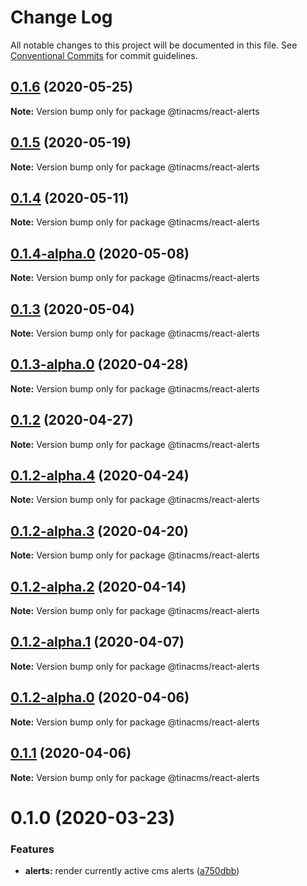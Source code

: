 # Change Log

All notable changes to this project will be documented in this file.
See [Conventional Commits](https://conventionalcommits.org) for commit guidelines.

## [0.1.6](https://github.com/tinacms/tinacms/compare/@tinacms/react-alerts@0.1.5...@tinacms/react-alerts@0.1.6) (2020-05-25)

**Note:** Version bump only for package @tinacms/react-alerts





## [0.1.5](https://github.com/tinacms/tinacms/compare/@tinacms/react-alerts@0.1.4...@tinacms/react-alerts@0.1.5) (2020-05-19)

**Note:** Version bump only for package @tinacms/react-alerts





## [0.1.4](https://github.com/tinacms/tinacms/compare/@tinacms/react-alerts@0.1.4-alpha.0...@tinacms/react-alerts@0.1.4) (2020-05-11)

**Note:** Version bump only for package @tinacms/react-alerts





## [0.1.4-alpha.0](https://github.com/tinacms/tinacms/compare/@tinacms/react-alerts@0.1.3...@tinacms/react-alerts@0.1.4-alpha.0) (2020-05-08)

**Note:** Version bump only for package @tinacms/react-alerts





## [0.1.3](https://github.com/tinacms/tinacms/compare/@tinacms/react-alerts@0.1.3-alpha.0...@tinacms/react-alerts@0.1.3) (2020-05-04)

**Note:** Version bump only for package @tinacms/react-alerts





## [0.1.3-alpha.0](https://github.com/tinacms/tinacms/compare/@tinacms/react-alerts@0.1.2...@tinacms/react-alerts@0.1.3-alpha.0) (2020-04-28)

**Note:** Version bump only for package @tinacms/react-alerts





## [0.1.2](https://github.com/tinacms/tinacms/compare/@tinacms/react-alerts@0.1.2-alpha.4...@tinacms/react-alerts@0.1.2) (2020-04-27)

**Note:** Version bump only for package @tinacms/react-alerts





## [0.1.2-alpha.4](https://github.com/tinacms/tinacms/compare/@tinacms/react-alerts@0.1.2-alpha.3...@tinacms/react-alerts@0.1.2-alpha.4) (2020-04-24)

**Note:** Version bump only for package @tinacms/react-alerts





## [0.1.2-alpha.3](https://github.com/tinacms/tinacms/compare/@tinacms/react-alerts@0.1.2-alpha.2...@tinacms/react-alerts@0.1.2-alpha.3) (2020-04-20)

**Note:** Version bump only for package @tinacms/react-alerts





## [0.1.2-alpha.2](https://github.com/tinacms/tinacms/compare/@tinacms/react-alerts@0.1.2-alpha.1...@tinacms/react-alerts@0.1.2-alpha.2) (2020-04-14)

**Note:** Version bump only for package @tinacms/react-alerts





## [0.1.2-alpha.1](https://github.com/tinacms/tinacms/compare/@tinacms/react-alerts@0.1.2-alpha.0...@tinacms/react-alerts@0.1.2-alpha.1) (2020-04-07)

**Note:** Version bump only for package @tinacms/react-alerts





## [0.1.2-alpha.0](https://github.com/tinacms/tinacms/compare/@tinacms/react-alerts@0.1.1...@tinacms/react-alerts@0.1.2-alpha.0) (2020-04-06)

**Note:** Version bump only for package @tinacms/react-alerts





## [0.1.1](https://github.com/tinacms/tinacms/compare/@tinacms/react-alerts@0.1.0...@tinacms/react-alerts@0.1.1) (2020-04-06)

**Note:** Version bump only for package @tinacms/react-alerts





# 0.1.0 (2020-03-23)


### Features

* **alerts:** render currently active cms alerts ([a750dbb](https://github.com/tinacms/tinacms/commit/a750dbb))
